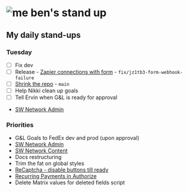 # ![me](https://avatars2.githubusercontent.com/u/5232044?s=50&v=4) ben's stand up

## My daily stand-ups

### Tuesday

- [ ] Fix dev
- [ ] Release - [Zapier connections with form](https://app.clickup.com/t/jz1tb3) - `fix/jz1tb3-form-webhook-failure`
- [ ] [Shrink the repo](https://app.clickup.com/t/jh0dwt) - `main`
- [ ] Help Nikki clean up goals
- [ ] Tell Ervin when G&L is ready for approval
- [SW Network Admin](https://app.clickup.com/8537154/v/l/li/54890360?pr=12760709)

### Priorities 
    
- G&L Goals to FedEx dev and prod (upon approval)
- [SW Network Admin](https://app.clickup.com/8537154/v/l/li/54890360?pr=12760709)
- [SW Network Content](https://app.clickup.com/8537154/v/l/li/54892353?pr=12760709)
- Docs restructuring
- Trim the fat on global styles
- [ReCaptcha - disable buttons till ready](https://projects.madebyspeak.com/#/tasks/17598281)
- [Recurring Payments in Authorize](https://projects.madebyspeak.com/#/tasks/16411534)
- Delete Matrix values for deleted fields script
